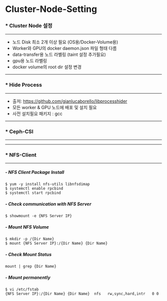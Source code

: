 # Cluster-Node-Setting

### * Cluster Node 설정
---
- 노드 Disk 최소 2개 이상 필요 (OS용/Docker-Volume용)
- Worker와 GPU의 docker daemon.json 파일 형태 다름
- data-transfer용 노드 라벨링 (taint 설정 추가필요)
- gpu용 노드 라벨링
- docker volume의 root dir 설정 변경
---
### * Hide Process 
---
- 출저: https://github.com/gianlucaborello/libprocesshider
- 모든 worker & GPU 노드에 배포 및 설치 필요
- 사전 설치필요 패키지 : gcc
---
### * Ceph-CSI
---

---
### * NFS-Client
---
##### - NFS Client Package Install
```
$ yum -y install nfs-utils libnfsdimap
$ systemctl enable rpcbind
$ systemctl start rpcbind
```
##### - Check communication with NFS Server 
```
$ showmount -e {NFS Server IP}
```
##### - Mount NFS Volume
```
$ mkdir -p /{Dir Name}
$ mount {NFS Server IP}:/{Dir Name} {Dir Name}
```
##### - Check Mount Status
```
mount | grep {Dir Name}
```
##### - Mount permanently
```
$ vi /etc/fstab
{NFS Server IP}:/{Dir Name} {Dir Name}  nfs   rw,sync,hard,intr   0 0
```

